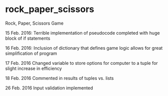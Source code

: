# rock_paper_scissors
Rock, Paper, Scissors Game

15 Feb. 2016:
Terrible implementation of pseudocode completed with huge block of if statements

16 Feb. 2016:
Inclusion of dictionary that defines game logic allows for great simplification of program

17 Feb. 2016
Changed variable to store options for computer to a tuple for slight increase in efficiency

18 Feb. 2016
Commented in results of tuples vs. lists

26 Feb. 2016
Input validation implemented